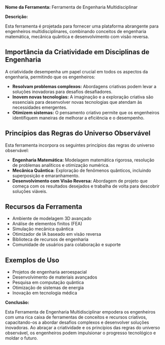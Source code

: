 **Nome da Ferramenta:** Ferramenta de Engenharia Multidisciplinar

**Descrição:**

Esta ferramenta é projetada para fornecer uma plataforma abrangente para engenheiros multidisciplinares, combinando conceitos de engenharia matemática, mecânica quântica e desenvolvimento com visão reversa.

## Importância da Criatividade em Disciplinas de Engenharia

A criatividade desempenha um papel crucial em todos os aspectos da engenharia, permitindo que os engenheiros:

- **Resolvam problemas complexos:** Abordagens criativas podem levar a soluções inovadoras para desafios desafiadores.
- **Inovem novas tecnologias:** A imaginação e a exploração criativa são essenciais para desenvolver novas tecnologias que atendam às necessidades emergentes.
- **Otimizem sistemas:** O pensamento criativo permite que os engenheiros identifiquem maneiras de melhorar a eficiência e o desempenho.

## Princípios das Regras do Universo Observável

Esta ferramenta incorpora os seguintes princípios das regras do universo observável:

- **Engenharia Matemática:** Modelagem matemática rigorosa, resolução de problemas analíticos e otimização numérica.
- **Mecânica Quântica:** Exploração de fenômenos quânticos, incluindo superposição e emaranhamento.
- **Desenvolvimento com Visão Reversa:** Abordagem de projeto que começa com os resultados desejados e trabalha de volta para descobrir soluções viáveis.

## Recursos da Ferramenta

- Ambiente de modelagem 3D avançado
- Análise de elementos finitos (FEA)
- Simulação mecânica quântica
- Otimizador de IA baseado em visão reversa
- Biblioteca de recursos de engenharia
- Comunidade de usuários para colaboração e suporte

## Exemplos de Uso

- Projetos de engenharia aeroespacial
- Desenvolvimento de materiais avançados
- Pesquisa em computação quântica
- Otimização de sistemas de energia
- Inovação em tecnologia médica

**Conclusão:**

Esta Ferramenta de Engenharia Multidisciplinar empodera os engenheiros com uma rica caixa de ferramentas de conceitos e recursos criativos, capacitando-os a abordar desafios complexos e desenvolver soluções inovadoras. Ao abraçar a criatividade e os princípios das regras do universo observável, os engenheiros podem impulsionar o progresso tecnológico e moldar o futuro. 
